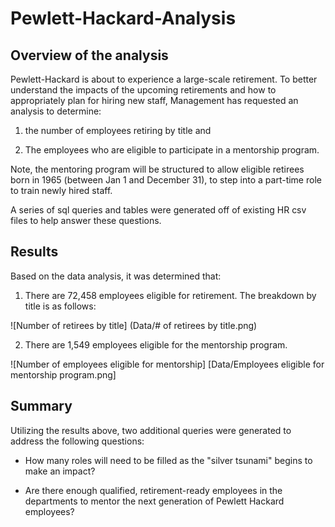# Pewlett-Hackard-Analysis

## Overview of the analysis

Pewlett-Hackard is about to experience a large-scale retirement. To better understand the impacts of the upcoming retirements and how to appropriately plan for hiring new staff, Management has requested an analysis to determine:

 1. the number of employees retiring by title and

 2. The employees who are eligible to participate in a mentorship program. 

Note, the mentoring program will be structured to allow eligible retirees born in 1965 (between Jan 1 and December 31), to step into a part-time role to train newly hired staff.


A series of sql queries and tables were generated off of existing HR csv files to help answer these questions. 
 
## Results

Based on the data analysis, it was determined that:

1. There are 72,458 employees eligible for retirement. The breakdown by title is as follows:

![Number of retirees by title] (Data/# of retirees by title.png)

2. There are 1,549 employees eligible for the mentorship program. 

![Number of employees eligible for mentorship] [Data/Employees eligible for mentorship program.png]


## Summary

Utilizing the results above, two additional queries were generated to address the following questions:
 

 - How many roles will need to be filled as the "silver tsunami" begins to make an impact?

 - Are there enough qualified, retirement-ready employees in the departments to mentor the next generation of Pewlett Hackard employees?
